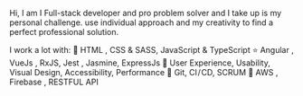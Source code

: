 Hi, I am I Full-stack developer and pro problem solver and I take up is my personal challenge. use individual approach and my creativity to find a perfect professional solution.

I work a lot with:
🔧 HTML , CSS & SASS, JavaScript & TypeScript
⭐ Angular , VueJs , RxJS, Jest , Jasmine, ExpressJs 
👀 User Experience, Usability, Visual Design, Accessibility, Performance
💼 Git, CI / CD, SCRUM
🥯 AWS , Firebase , RESTFUL API
